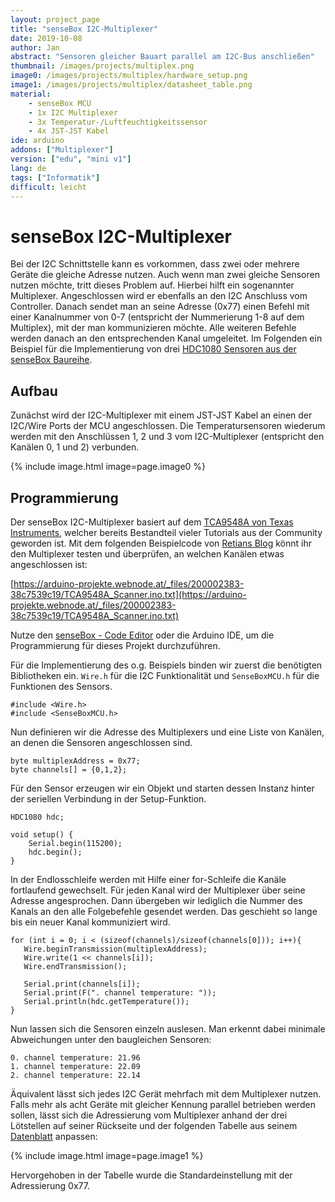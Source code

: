 ```yaml
---
layout: project_page
title: "senseBox I2C-Multiplexer"
date: 2019-10-08
author: Jan
abstract: "Sensoren gleicher Bauart parallel am I2C-Bus anschließen"
thumbnail: /images/projects/multiplex.png
image0: /images/projects/multiplex/hardware_setup.png
image1: /images/projects/multiplex/datasheet_table.png
material:
    - senseBox MCU
    - 1x I2C Multiplexer
    - 3x Temperatur-/Luftfeuchtigkeitssensor
    - 4x JST-JST Kabel
ide: arduino
addons: ["Multiplexer"]
version: ["edu", "mini v1"]
lang: de
tags: ["Informatik"]
difficult: leicht
---
```

# senseBox I2C-Multiplexer
Bei der I2C Schnittstelle kann es vorkommen, dass zwei oder mehrere Geräte die gleiche Adresse nutzen. Auch wenn man zwei gleiche Sensoren nutzen möchte, tritt dieses Problem auf. Hierbei hilft ein sogenannter Multiplexer. Angeschlossen wird er ebenfalls an den I2C Anschluss vom Controller. Danach sendet man an seine Adresse (0x77) einen Befehl mit einer Kanalnummer von 0-7 (entspricht der Nummerierung 1-8 auf dem Multiplex), mit der man kommunizieren möchte. Alle weiteren Befehle werden danach an den entsprechenden Kanal umgeleitet. 
Im Folgenden ein Beispiel für die Implementierung von drei [HDC1080 Sensoren aus der senseBox Baureihe](https://sensebox.kaufen/product/temperatur-luftfeuchte). 

## Aufbau

Zunächst wird der I2C-Multiplexer mit einem JST-JST Kabel an einen der I2C/Wire Ports der MCU angeschlossen. Die Temperatursensoren wiederum werden mit den Anschlüssen 1, 2 und 3 vom I2C-Multiplexer (entspricht den Kanälen 0, 1 und 2) verbunden.

{% include image.html image=page.image0 %}


## Programmierung
Der senseBox I2C-Multiplexer basiert auf dem [TCA9548A von Texas Instruments](http://www.ti.com/product/TCA9548A), welcher bereits Bestandteil vieler Tutorials aus der Community geworden ist. Mit dem folgenden Beispielcode von [Retians Blog](https://arduino-projekte.webnode.at/meine-libraries/i2c-multiplexer-tca9548a/) könnt ihr den Multiplexer testen und überprüfen, an welchen Kanälen etwas angeschlossen ist:

[https://arduino-projekte.webnode.at/_files/200002383-38c7539c19/TCA9548A_Scanner.ino.txt](https://arduino-projekte.webnode.at/_files/200002383-38c7539c19/TCA9548A_Scanner.ino.txt)

Nutze den [senseBox - Code Editor](https://blockly.sensebox.de/codeeditor) oder die Arduino IDE, um die Programmierung für dieses Projekt durchzuführen. 

Für die Implementierung des o.g. Beispiels binden wir zuerst die benötigten Bibliotheken ein. `Wire.h` für die I2C Funktionalität und `SenseBoxMCU.h` für die Funktionen des Sensors. 

```
#include <Wire.h>
#include <SenseBoxMCU.h>
```

Nun definieren wir die Adresse des Multiplexers und eine Liste von Kanälen, an denen die Sensoren angeschlossen sind. 

```
byte multiplexAddress = 0x77;
byte channels[] = {0,1,2};
```

Für den Sensor erzeugen wir ein Objekt und starten dessen Instanz hinter der seriellen Verbindung in der Setup-Funktion.

```
HDC1080 hdc;

void setup() {
    Serial.begin(115200);
    hdc.begin();
}
```

In der Endlosschleife werden mit Hilfe einer for-Schleife die Kanäle fortlaufend gewechselt. Für jeden Kanal wird der Multiplexer über seine Adresse angesprochen. Dann übergeben wir lediglich die Nummer des Kanals an den alle Folgebefehle gesendet werden. Das geschieht so lange bis ein neuer Kanal kommuniziert wird. 

```
for (int i = 0; i < (sizeof(channels)/sizeof(channels[0])); i++){
   Wire.beginTransmission(multiplexAddress);
   Wire.write(1 << channels[i]);
   Wire.endTransmission();

   Serial.print(channels[i]);
   Serial.print(F(". channel temperature: "));
   Serial.println(hdc.getTemperature());
}
```

Nun lassen sich die Sensoren einzeln auslesen. Man erkennt dabei minimale Abweichungen unter den baugleichen Sensoren: 

```
0. channel temperature: 21.96
1. channel temperature: 22.09
2. channel temperature: 22.14
```

Äquivalent lässt sich jedes I2C Gerät mehrfach mit dem Multiplexer nutzen. Falls mehr als acht Geräte mit gleicher Kennung parallel betrieben werden sollen, lässt sich die Adressierung vom Multiplexer anhand der drei Lötstellen auf seiner Rückseite und der folgenden Tabelle aus seinem [Datenblatt](http://www.ti.com/lit/ds/symlink/tca9548a.pdf) anpassen:

{% include image.html image=page.image1 %}

Hervorgehoben in der Tabelle wurde die Standardeinstellung mit der Adressierung 0x77.
